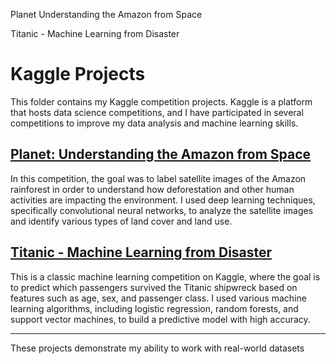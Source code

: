 Planet Understanding the Amazon from Space

Titanic - Machine Learning from Disaster

# Kaggle Projects

This folder contains my Kaggle competition projects. Kaggle is a platform that hosts data science competitions, and I have participated in several competitions to improve my data analysis and machine learning skills.

## [Planet: Understanding the Amazon from Space](./Planet%20Understanding%20the%20Amazon%20from%20Space/README.md)

In this competition, the goal was to label satellite images of the Amazon rainforest in order to understand how deforestation and other human activities are impacting the environment. I used deep learning techniques, specifically convolutional neural networks, to analyze the satellite images and identify various types of land cover and land use.

## [Titanic - Machine Learning from Disaster](./Titanic%20-%20Machine%20Learning%20from%20Disaster/README.md)

This is a classic machine learning competition on Kaggle, where the goal is to predict which passengers survived the Titanic shipwreck based on features such as age, sex, and passenger class. I used various machine learning algorithms, including logistic regression, random forests, and support vector machines, to build a predictive model with high accuracy.

---

These projects demonstrate my ability to work with real-world datasets
